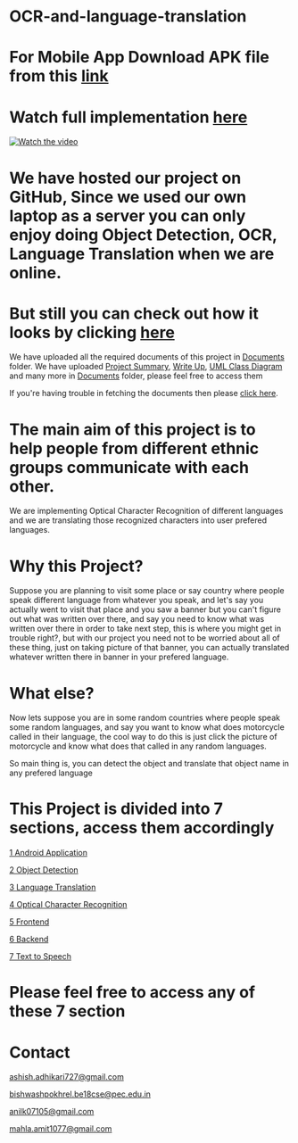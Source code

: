 # OCR-and-language-translation

# For Mobile App Download APK file from this [link](https://drive.google.com/drive/folders/1qvyiy0-t72qvkly3he0Jh3SYG1-AEIOc?usp=sharing)

# Watch full implementation [here](https://www.youtube.com/watch?v=xwLzUg2_SFk&ab_channel=TowardsAI)

[![Watch the video](https://i.imgur.com/vKb2F1B.png)](https://www.youtube.com/watch?v=xwLzUg2_SFk&ab_channel=TowardsAI)

# We have hosted our project on GitHub, Since we used our own laptop as a server you can only enjoy doing Object Detection, OCR, Language Translation when we are online.
# But still you can check out how it looks by clicking [here](https://ashish807.github.io/OCR-and-language-translation/)

We have uploaded all the required documents of this project in [Documents](Documents/) folder. We have uploaded [Project Summary](Documents/Project_Summary.pdf), [Write Up](Documents/WriteUp.pdf), [UML Class Diagram](Documents/Class_diagram.pdf) and many more in [Documents](Documents/) folder, please feel free to access them

If you're having trouble in fetching the documents then please [click here](https://drive.google.com/drive/folders/1tKk6jZ-K9PmyAHa8lj9Tq65ICirgrGAY?usp=sharing).

# The main aim of this project is to help people from different ethnic groups communicate with each other.

We are implementing Optical Character Recognition of different languages and we are translating those recognized characters into user prefered languages.

# Why this Project?

Suppose you are planning to visit some place or say country where people speak different language from whatever you speak, and let's say you actually went to visit that place and you saw a banner but you can't figure out what was written over there, and say you need to know what was written over there in order to take next step, this is where you might get in trouble right?, but with our project you need not to be worried about all of these thing, just on taking picture of that banner, you can actually translated whatever written there in banner in your prefered language.

# What else?

Now lets suppose you are in some random countries where people speak some random languages, and say you want to know what does motorcycle called in their language, the cool way to do this is just click the picture of motorcycle and know what does that called in any random languages.

So main thing is, you can detect the object and translate that object name in any prefered language

# This Project is divided into 7 sections, access them accordingly 

[1 Android Application](https://github.com/ashish807/OCR-and-language-translation/tree/master/App%20Development/ocrLanProject)

[2 Object Detection](https://github.com/ashish807/OCR-and-language-translation/tree/master/Object%20Detetion)

[3 Language Translation](https://github.com/ashish807/OCR-and-language-translation/tree/master/Language%20Translation)

[4 Optical Character Recognition](https://github.com/ashish807/OCR-and-language-translation/tree/master/OCR)

[5 Frontend](https://github.com/ashish807/OCR-and-language-translation/tree/master/Frontend)

[6 Backend](https://github.com/ashish807/OCR-and-language-translation/tree/master/Backend)

[7 Text to Speech](https://github.com/ashish807/OCR-and-language-translation/tree/master/Text_to_audio)

# Please feel free to access any of these 7 section

# Contact
ashish.adhikari727@gmail.com

bishwashpokhrel.be18cse@pec.edu.in

anilk07105@gmail.com

mahla.amit1077@gmail.com

